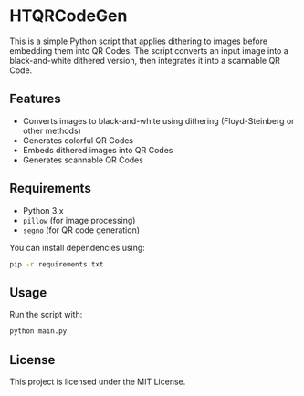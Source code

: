 # HTQRCodeGen

This is a simple Python script that applies dithering to images before embedding them into QR Codes. The script converts an input image into a black-and-white dithered version, then integrates it into a scannable QR Code.

## Features

- Converts images to black-and-white using dithering (Floyd-Steinberg or other methods)
- Generates colorful QR Codes
- Embeds dithered images into QR Codes
- Generates scannable QR Codes

## Requirements

- Python 3.x
- `pillow` (for image processing)
- `segno` (for QR code generation)

You can install dependencies using:

```bash
pip -r requirements.txt
```

## Usage

Run the script with:

```bash
python main.py
```

## License

This project is licensed under the MIT License.